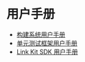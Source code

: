 # 用户手册
+ [构建系统用户手册](https://code.aliyun.com/edward.yangx/public-docs/wikis/user-guide/Build_System_Manual)
+ [单元测试框架用户手册](https://code.aliyun.com/edward.yangx/public-docs/wikis/user-guide/UT_Framework_Manual)
+ [Link Kit SDK 用户手册](https://code.aliyun.com/edward.yangx/public-docs/wikis/user-guide/Linkkit_User_Manual)

